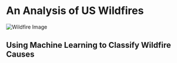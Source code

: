 # An Analysis of US Wildfires

![Wildfire Image](https://github.com/bking3372/US-Wildfire-Analysis/images/Wildfires4.jpg)
## Using Machine Learning to Classify Wildfire Causes
